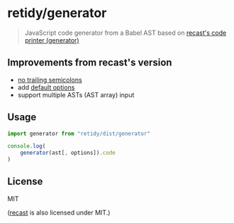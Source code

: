 
# retidy/generator

> JavaScript code generator from a Babel AST
> based on [recast's code printer (generator)](https://github.com/benjamn/recast/blob/master/lib/printer.ts)

## Improvements from recast's version

* [no trailing semicolons](https://github.com/Xmader/retidy/commit/db7049988)
* add [default options](./generator.ts#L6)
* support multiple ASTs (AST array) input

## Usage

```js
import generator from "retidy/dist/generator"

console.log(
    generator(ast[, options]).code
)
```

## License

MIT

([recast](https://github.com/benjamn/recast/blob/master/LICENSE) is also licensed under MIT.)
